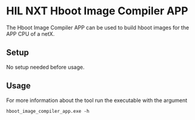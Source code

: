# HIL NXT Hboot Image Compiler APP
The Hboot Image Compiler APP can be used to build hboot images for the APP CPU of a netX.

## Setup
No setup needed before usage.

## Usage
For more information about the tool run the executable with the argument
```
hboot_image_compiler_app.exe -h
```
